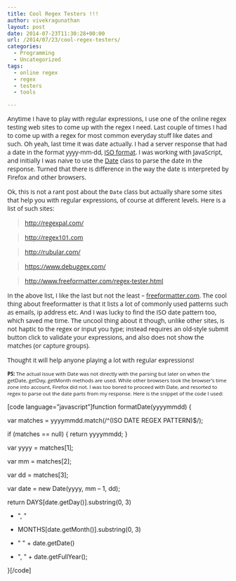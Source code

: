 ```yaml
---
title: Cool Regex Testers !!!
author: vivekragunathan
layout: post
date: 2014-07-23T11:30:28+00:00
url: /2014/07/23/cool-regex-testers/
categories:
  - Programming
  - Uncategorized
tags:
  - online regex
  - regex
  - testers
  - tools

---
```

<p style="font-family:Open Sans;">
  Anytime I have to play with regular expressions, I use one of the online regex testing web sites to come up with the regex I need. Last couple of times I had to come up with a regex for most common everyday stuff like dates and such. Oh yeah, last time it was date actually. I had a server response that had a date in the format yyyy-mm-dd, <a href="http://www.w3.org/QA/Tips/iso-date" target="_blank">ISO format</a>. I was working with JavaScript, and initially I was naive to use the <a href="http://www.w3schools.com/jsref/jsref_obj_date.asp" target="_blank">Date</a> class to parse the date in the response. Turned that there is difference in the way the date is interpreted by Firefox and other browsers.
</p>

<p style="font-family:Open Sans;">
  Ok, this is not a rant post about the <code>Date</code> class but actually share some sites that help you with regular expressions, of course at different levels. Here is a list of such sites:
</p>

<div style="font-family:Open Sans, Source Code Pro, Consolas, Courier;">
  <blockquote>
    <p>
      <a href="http://regexpal.com/" target="_blank">http://regexpal.com/</a>
    </p>
  </blockquote>
  
  <blockquote>
    <p>
      <a href="http://regex101.com/" target="_blank">http://regex101.com</a>
    </p>
  </blockquote>
  
  <blockquote>
    <p>
      <a href="http://rubular.com/" target="_blank">http://rubular.com/</a>
    </p>
  </blockquote>
  
  <blockquote>
    <p>
      <a href="https://www.debuggex.com/" target="_blank">https://www.debuggex.com/</a>
    </p>
  </blockquote>
  
  <blockquote>
    <p>
      <a href="http://www.freeformatter.com/regex-tester.html" target="_blank">http://www.freeformatter.com/regex-tester.html</a>
    </p>
  </blockquote>
</div>

<p style="font-family:Open Sans;">
  In the above list, I like the last but not the least &#8211; <a href="http://freeformatter.com/" target="_blank">freeformatter.com</a>. The cool thing about freeformatter is that it lists a lot of commonly used patterns such as emails, ip address etc. And I was lucky to find the ISO date pattern too, which saved me time. The uncool thing about it though, unlike other sites, is not haptic to the regex or input you type; instead requires an old-style submit button click to validate your expressions, and also does not show the matches (or capture groups).
</p>

<p style="font-family:Open Sans;">
  Thought it will help anyone playing a lot with regular expressions!
</p>

<p style="font-family:Open Sans;">
  <small><b>PS: </b>The actual issue with Date was not directly with the parsing but later on when the getDate, getDay, getMonth methods are used. While other browsers took the browser&#8217;s time zone into account, Firefox did not. I was too bored to proceed with Date, and resorted to regex to parse out the date parts from my response. Here is the snippet of the code I used:<br /> </small>
</p>

[code language=&#8221;javascript&#8221;]function formatDate(yyyymmdd) {
    
var matches = yyyymmdd.match(/^(ISO DATE REGEX PATTERN)$/);

if (matches == null) { return yyyymmdd; }

var yyyy = matches[1];
    
var mm = matches[2];
    
var dd = matches[3];

var date = new Date(yyyy, mm &#8211; 1, dd);

return DAYS[date.getDay()].substring(0, 3)
      
+ ", "
      
+ MONTHS[date.getMonth()].substring(0, 3)
      
+ " " + date.getDate()
      
+ ", " + date.getFullYear();
  
}[/code]